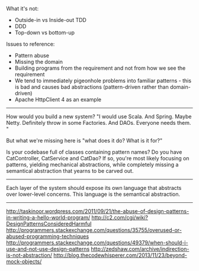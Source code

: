 What it's not:
 * Outside-in vs Inside-out TDD
 * DDD
 * Top-down vs bottom-up
 
Issues to reference:
 * Pattern abuse
 * Missing the domain
 * Building programs from the requirement and not from how we see the requirement
 * We tend to immediately pigeonhole problems into familiar patterns - this is bad and causes bad abstractions (pattern-driven rather than domain-driven)
 * Apache HttpClient 4 as an example

---------

How would you build a new system? "I would use Scala. And Spring. Maybe Netty. Definitely throw in some Factories. And DAOs. Everyone needs them. "

But what we're missing here is "what does it do? What is it for?"

Is your codebase full of classes containing pattern names? Do you have CatController, CatService and CatDao? If so, you're most likely focusing on patterns, yielding mechanical abstractions, while completely missing a semantical abstraction that yearns to be carved out. 

----------

Each layer of the system should expose its own language that abstracts over lower-level concerns. This language is the semantical abstraction. 

----------
http://taskinoor.wordpress.com/2011/09/21/the-abuse-of-design-patterns-in-writing-a-hello-world-program/
http://c2.com/cgi/wiki?DesignPatternsConsideredHarmful
http://programmers.stackexchange.com/questions/35755/overused-or-abused-programming-techniques
http://programmers.stackexchange.com/questions/49379/when-should-i-use-and-not-use-design-patterns
http://zedshaw.com/archive/indirection-is-not-abstraction/
http://blog.thecodewhisperer.com/2013/11/23/beyond-mock-objects/

